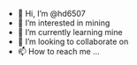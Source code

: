 - 👋 Hi, I’m @hd6507
- 👀 I’m interested in mining
- 🌱 I’m currently learning mine
- 💞️ I’m looking to collaborate on 
- 📫 How to reach me ...

<!---
hd6507/hd6507 is a ✨ special ✨ repository because its `README.md` (this file) appears on your GitHub profile.
You can click the Preview link to take a look at your changes.
--->
